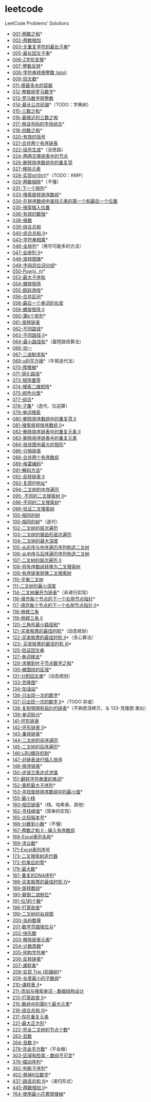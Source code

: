 # leetcode
LeetCode Problems' Solutions

- [001-两数之和](https://leetcode-cn.com/problems/two-sum/)*
- [002-两数相加](https://leetcode-cn.com/problems/two-sum/)
- [003-无重复字符的最长子串](https://leetcode-cn.com/problems/longest-substring-without-repeating-characters/)*
- [005-最长回文子串](https://leetcode-cn.com/problems/longest-palindromic-substring/)*
- [006-Z字形变换](https://leetcode-cn.com/problems/zigzag-conversion/)*
- [007-整数反转](https://leetcode-cn.com/problems/reverse-integer/)*
- [008-字符串转换整数 (atoi)](https://leetcode-cn.com/problems/string-to-integer-atoi/)
- [009-回文数](https://leetcode-cn.com/problems/palindrome-number/)*
- [011-盛最多水的容器](https://leetcode-cn.com/problems/container-with-most-water/)
- [012-整数转罗马数字](https://leetcode-cn.com/problems/integer-to-roman/)*
- [013-罗马数字转整数](https://leetcode-cn.com/problems/roman-to-integer/)
- [014-最长公共前缀](https://leetcode-cn.com/problems/longest-common-prefix/)*（TODO：字典树）
- [015-三数之和](https://leetcode-cn.com/problems/3sum/)*
- [016-最接近的三数之和](https://leetcode-cn.com/problems/3sum-closest/)
- [017-电话号码的字母组合](https://leetcode-cn.com/problems/letter-combinations-of-a-phone-number/)*
- [018-四数之和](https://leetcode-cn.com/problems/4sum/)*
- [020-有效的括号](https://leetcode-cn.com/problems/valid-parentheses/)
- [021-合并两个有序链表](https://leetcode-cn.com/problems/merge-two-sorted-lists/)
- [022-括号生成](https://leetcode-cn.com/problems/generate-parentheses/)*（没思路）
- [024-两两交换链表中的节点](https://leetcode-cn.com/problems/swap-nodes-in-pairs/)
- [026-删除排序数组中的重复项](https://leetcode-cn.com/problems/remove-duplicates-from-sorted-array/)
- [027-移除元素](https://leetcode-cn.com/problems/remove-element/)
- [028-实现strStr()](https://leetcode-cn.com/problems/implement-strstr/)*（TODO：KMP）
- [029-两数相除](https://leetcode-cn.com/problems/divide-two-integers/)*（不懂）
- [031-下一个排列](https://leetcode-cn.com/problems/next-permutation/)*
- [033-搜索旋转排序数组](https://leetcode-cn.com/problems/search-in-rotated-sorted-array/)*
- [034-在排序数组中查找元素的第一个和最后一个位置](https://leetcode-cn.com/problems/find-first-and-last-position-of-element-in-sorted-array/)
- [035-搜索插入位置](https://leetcode-cn.com/problems/search-insert-position/)
- [036-有效的数独](https://leetcode-cn.com/problems/valid-sudoku/)*
- [038-报数](https://leetcode-cn.com/problems/count-and-say/)
- [039-组合总和](https://leetcode-cn.com/problems/combination-sum/)
- [040-组合总和 II](https://leetcode-cn.com/problems/combination-sum-ii/)*
- [043-字符串相乘](https://leetcode-cn.com/problems/multiply-strings/)*
- [046-全排列](https://leetcode-cn.com/problems/permutations/)*（用尽可能多的方法）
- [047-全排列 II](https://leetcode-cn.com/problems/permutations-ii/)*
- [048-旋转图像](https://leetcode-cn.com/problems/rotate-image/)*
- [049-字母异位词分组](https://leetcode-cn.com/problems/group-anagrams/)*
- [050-Pow(x, n)](https://leetcode-cn.com/problems/powx-n/)*
- [053-最大子序和](https://leetcode-cn.com/problems/maximum-subarray/)
- [054-螺旋矩阵](https://leetcode-cn.com/problems/spiral-matrix/)
- [055-跳跃游戏](https://leetcode-cn.com/problems/jump-game/)*
- [056-合并区间](https://leetcode-cn.com/problems/merge-intervals/)*
- [058-最后一个单词的长度](https://leetcode-cn.com/problems/length-of-last-word/)
- [059-螺旋矩阵 II](https://leetcode-cn.com/problems/spiral-matrix-ii/comments/)
- [060-第k个排列](https://leetcode-cn.com/problems/permutation-sequence/)*
- [061-旋转链表](https://leetcode-cn.com/problems/two-sum/)
- [062-不同路径](https://leetcode-cn.com/problems/unique-paths/)*
- [063-不同路径 II](https://leetcode-cn.com/problems/unique-paths-ii/)*
- [064-最小路径和](https://leetcode-cn.com/problems/minimum-path-sum/)*（最短路径算法）
- [066-加一](https://leetcode-cn.com/problems/plus-one/)
- [067-二进制求和](https://leetcode-cn.com/problems/add-binary/)*
- [069-x的平方根](https://leetcode-cn.com/problems/sqrtx/)*（牛顿迭代法）
- [070-爬楼梯](https://leetcode-cn.com/problems/climbing-stairs/)*
- [071-简化路径](https://leetcode-cn.com/problems/simplify-path/)*
- [073-矩阵置零](https://leetcode-cn.com/problems/set-matrix-zeroes/)
- [074-搜索二维矩阵](https://leetcode-cn.com/problems/search-a-2d-matrix/)*
- [075-颜色分类](https://leetcode-cn.com/problems/sort-colors/)*
- [077-组合](https://leetcode-cn.com/problems/combinations/)*
- [078-子集](https://leetcode-cn.com/problems/subsets/)*（迭代、位运算）
- [079-单词搜索](https://leetcode-cn.com/problems/word-search/)
- [080-删除排序数组中的重复项 II](https://leetcode-cn.com/problems/remove-duplicates-from-sorted-array-ii/)
- [081-搜索旋转排序数组 II](https://leetcode-cn.com/problems/search-in-rotated-sorted-array-ii/)*
- [082-删除排序链表中的重复元素 II](https://leetcode-cn.com/problems/remove-duplicates-from-sorted-list-ii/)
- [083-删除排序链表中的重复元素](https://leetcode-cn.com/problems/remove-duplicates-from-sorted-list/)
- [084-柱状图中最大的矩形](https://leetcode-cn.com/problems/largest-rectangle-in-histogram/solution/)*
- [086-分隔链表](https://leetcode-cn.com/problems/partition-list/)
- [088-合并两个有序数组](https://leetcode-cn.com/problems/merge-sorted-array/comments/)
- [089-格雷编码](https://leetcode-cn.com/problems/gray-code/)*
- [091-解码方法](https://leetcode-cn.com/problems/decode-ways/)*
- [092-反转链表 II](https://leetcode-cn.com/problems/reverse-linked-list-ii/)
- [093-复原IP地址](https://leetcode-cn.com/problems/restore-ip-addresses/)*
- [094-二叉树的中序遍历](https://leetcode-cn.com/problems/binary-tree-inorder-traversal/)
- [095- 不同的二叉搜索树 II](https://leetcode-cn.com/problems/unique-binary-search-trees-ii/)*
- [096-不同的二叉搜索树](https://leetcode-cn.com/problems/unique-binary-search-trees/)*
- [098-验证二叉搜索树](https://leetcode-cn.com/problems/validate-binary-search-tree/)
- [100-相同的树](https://leetcode-cn.com/problems/same-tree/)
- [100-相同的树](https://leetcode-cn.com/problems/same-tree/)*（迭代）
- [102-二叉树的层次遍历](https://leetcode-cn.com/problems/binary-tree-level-order-traversal/)
- [103-二叉树的锯齿形层次遍历](https://leetcode-cn.com/problems/binary-tree-zigzag-level-order-traversal/)
- [104-二叉树的最大深度](https://leetcode-cn.com/problems/maximum-depth-of-binary-tree/)
- [105-从前序与中序遍历序列构造二叉树](https://leetcode-cn.com/problems/construct-binary-tree-from-preorder-and-inorder-traversal/)
- [106-从中序与后序遍历序列构造二叉树](https://leetcode-cn.com/problems/construct-binary-tree-from-inorder-and-postorder-traversal/)
- [107-二叉树的层次遍历 II](https://leetcode-cn.com/problems/binary-tree-level-order-traversal-ii/submissions/)
- [108-将有序数组转换为二叉搜索树](https://leetcode-cn.com/problems/convert-sorted-array-to-binary-search-tree/)
- [109-有序链表转换二叉搜索树](https://leetcode-cn.com/problems/convert-sorted-list-to-binary-search-tree/)
- [110-平衡二叉树](https://leetcode-cn.com/problems/balanced-binary-tree/)
- [111-二叉树的最小深度](https://leetcode-cn.com/problems/minimum-depth-of-binary-tree/)
- [114-二叉树展开为链表](https://leetcode-cn.com/problems/flatten-binary-tree-to-linked-list/)*（非递归实现）
- [116-填充每个节点的下一个右侧节点指针](https://leetcode-cn.com/problems/populating-next-right-pointers-in-each-node/)*
- [117-填充每个节点的下一个右侧节点指针 II](https://leetcode-cn.com/problems/populating-next-right-pointers-in-each-node/)*
- [118-杨辉三角](https://leetcode-cn.com/problems/pascals-triangle/)
- [119-杨辉三角 II](https://leetcode-cn.com/problems/pascals-triangle-ii/)
- [120-三角形最小路径和](https://leetcode-cn.com/problems/triangle/)*
- [121-买卖股票的最佳时机](https://leetcode-cn.com/problems/best-time-to-buy-and-sell-stock/)*（动态规划）
- [122-买卖股票的最佳时机 II](https://leetcode-cn.com/problems/best-time-to-buy-and-sell-stock-ii/)*（贪心算法）
- [123- 买卖股票的最佳时机 III](https://leetcode-cn.com/problems/best-time-to-buy-and-sell-stock-iii/)*
- [125-验证回文串](https://leetcode-cn.com/problems/valid-palindrome/)
- [127-单词接龙](https://leetcode-cn.com/problems/word-ladder/)*
- [129-求根到叶子节点数字之和](https://leetcode-cn.com/problems/sum-root-to-leaf-numbers/)*
- [130-被围绕的区域](https://leetcode-cn.com/problems/surrounded-regions/)*
- [131-分割回文串](https://leetcode-cn.com/problems/palindrome-partitioning/)*（动态规划）
- [133-克隆图](https://leetcode-cn.com/problems/clone-graph/)*
- [134-加油站](https://leetcode-cn.com/problems/gas-station/)*
- [136-只出现一次的数字](https://leetcode-cn.com/problems/single-number/)*
- [137-只出现一次的数字 II](https://leetcode-cn.com/problems/single-number-ii/)*（TODO 异或）
- [138-复制带随机指针的链表](https://leetcode-cn.com/problems/copy-list-with-random-pointer/)*（不熟悉深拷贝，与 133-克隆图 类似）
- [139-单词拆分](https://leetcode-cn.com/problems/word-break/)*
- [141-环形链表](https://leetcode-cn.com/problems/linked-list-cycle/)
- [142-环形链表 II](https://leetcode-cn.com/problems/linked-list-cycle-ii/)*
- [143-重排链表](https://leetcode-cn.com/problems/reorder-list/)*
- [144-二叉树的前序遍历](https://leetcode-cn.com/problems/binary-tree-preorder-traversal/)
- [145-二叉树的后序遍历](https://leetcode-cn.com/problems/binary-tree-postorder-traversal/)*
- [146-LRU缓存机制](https://leetcode-cn.com/problems/lru-cache/)*
- [147-对链表进行插入排序](https://leetcode-cn.com/problems/insertion-sort-list/)
- [148-排序链表](https://leetcode-cn.com/problems/sort-list/)*
- [150-逆波兰表达式求值](https://leetcode-cn.com/problems/evaluate-reverse-polish-notation/)
- [151-翻转字符串里的单词](https://leetcode-cn.com/problems/reverse-words-in-a-string/)*
- [152-乘积最大子序列](https://leetcode-cn.com/problems/maximum-product-subarray/)*
- [153-寻找旋转排序数组中的最小值](https://leetcode-cn.com/problems/find-minimum-in-rotated-sorted-array/)*
- [155-最小栈](https://leetcode-cn.com/problems/min-stack/)
- [160-相交链表](https://leetcode-cn.com/problems/intersection-of-two-linked-lists/)*（栈、哈希表、其他）
- [162-寻找峰值](https://leetcode-cn.com/problems/find-peak-element/)*（简单的实现）
- [165-比较版本号](https://leetcode-cn.com/problems/compare-version-numbers/)*
- [166-分数到小数](https://leetcode-cn.com/problems/fraction-to-recurring-decimal/)*（不懂）
- [167-两数之和 II - 输入有序数组](https://leetcode-cn.com/problems/two-sum-ii-input-array-is-sorted/)
- [168-Excel表列名称](https://leetcode-cn.com/problems/excel-sheet-column-title/)*
- [169-求众数](https://leetcode-cn.com/problems/majority-element/)*
- [171-Excel表列序号](https://leetcode-cn.com/problems/excel-sheet-column-number/)
- [173-二叉搜索树迭代器](https://leetcode-cn.com/problems/binary-search-tree-iterator/)
- [172-阶乘后的零](https://leetcode-cn.com/problems/factorial-trailing-zeroes/)*
- [179-最大数](https://leetcode-cn.com/problems/largest-number/)*
- [187-重复的DNA序列](https://leetcode-cn.com/problems/repeated-dna-sequences/)*
- [188-买卖股票的最佳时机 IV](https://leetcode-cn.com/problems/best-time-to-buy-and-sell-stock-iv/)*
- [189-旋转数组](https://leetcode-cn.com/problems/rotate-array/)*
- [190-颠倒二进制位](https://leetcode-cn.com/problems/reverse-bits/)*
- [191-位1的个数](https://leetcode-cn.com/problems/number-of-1-bits/)*
- [198-打家劫舍](https://leetcode-cn.com/problems/house-robber/)*
- [199-二叉树的右视图](https://leetcode-cn.com/problems/binary-tree-right-side-view/)
- [200-岛屿数量](https://leetcode-cn.com/problems/number-of-islands/)
- [201-数字范围按位与](https://leetcode-cn.com/problems/bitwise-and-of-numbers-range/)* 
- [202-快乐数](https://leetcode-cn.com/problems/happy-number/comments/)
- [203-移除链表元素](https://leetcode-cn.com/problems/remove-linked-list-elements/)*
- [204-计数质数](https://leetcode-cn.com/problems/count-primes/)*
- [205-同构字符串](https://leetcode-cn.com/problems/isomorphic-strings/)*
- [206-反转链表](https://leetcode-cn.com/problems/reverse-linked-list/)*
- [207-课程表](https://leetcode-cn.com/problems/course-schedule/)*
- [208-实现 Trie (前缀树)](https://leetcode-cn.com/problems/implement-trie-prefix-tree/)*
- [209-长度最小的子数组](https://leetcode-cn.com/problems/minimum-size-subarray-sum/)*
- [210-课程表 II](https://leetcode-cn.com/problems/course-schedule-ii/)*
- [211-添加与搜索单词 - 数据结构设计](https://leetcode-cn.com/problems/add-and-search-word-data-structure-design/)
- [213-打家劫舍 II](https://leetcode-cn.com/problems/house-robber-ii/)*
- [215-数组中的第K个最大元素](https://leetcode-cn.com/problems/kth-largest-element-in-an-array/)*
- [216-组合总和 III](https://leetcode-cn.com/problems/combination-sum-iii/)*
- [217-存在重复元素](https://leetcode-cn.com/problems/contains-duplicate/)
- [221-最大正方形](https://leetcode-cn.com/problems/maximal-square/)*
- [222-完全二叉树的节点个数](https://leetcode-cn.com/problems/count-complete-tree-nodes/comments/)*
- [263-丑数](https://leetcode-cn.com/problems/ugly-number/)
- [264-丑数 II](https://leetcode-cn.com/problems/ugly-number-ii/)*
- [279-完全平方数](https://leetcode-cn.com/problems/perfect-squares/)*（不会做）
- [303-区域和检索 - 数组不可变](https://leetcode-cn.com/problems/range-sum-query-immutable/)*
- [376-摆动序列](https://leetcode-cn.com/problems/wiggle-subsequence/)*
- [392-判断子序列](https://leetcode-cn.com/problems/is-subsequence/)*
- [402-移掉K位数字](https://leetcode-cn.com/problems/remove-k-digits/)*
- [437-路径总和 III](https://leetcode-cn.com/problems/path-sum-iii/)*（递归形式）
- [445-两数相加 II](https://leetcode-cn.com/problems/add-two-numbers-ii/)*
- [764-使用最小花费爬楼梯](https://leetcode-cn.com/problems/min-cost-climbing-stairs/)*
